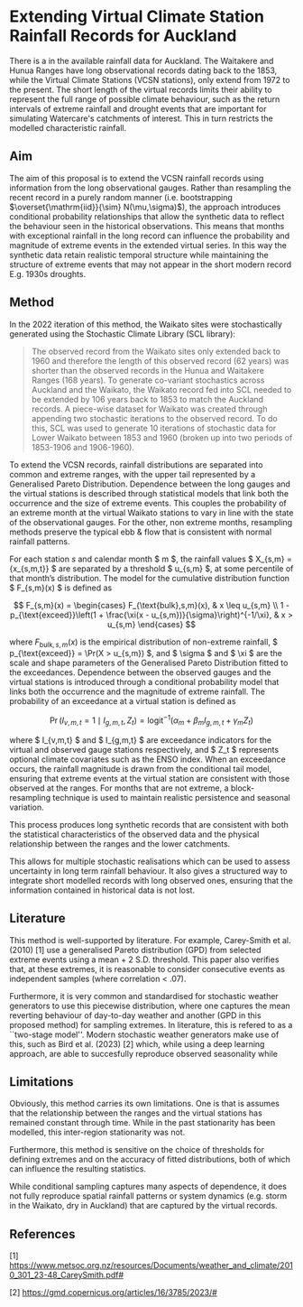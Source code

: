# Extending Virtual Climate Station Rainfall Records for Auckland

There is a  in the available rainfall data for Auckland. The Waitakere and Hunua Ranges have long observational records dating back to the 1853, while the Virtual Climate Stations (VCSN stations), only extend from 1972 to the present. The short length of the virtual records limits their ability to represent the full range of possible climate behaviour, such as the return intervals of extreme rainfall and drought events that are important for simulating Watercare's catchments of interest. This in turn restricts the modelled characteristic rainfall.

## Aim

The aim of this proposal is to extend the VCSN rainfall records using information from the long observational gauges. Rather than resampling the recent record in a purely random manner (i.e. bootstrapping $\overset{\mathrm{iid}}{\sim} N(\mu,\sigma)$), the approach introduces conditional probability relationships that allow the synthetic data to reflect the behaviour seen in the historical observations. This means that months with exceptional rainfall in the long record can influence the probability and magnitude of extreme events in the extended virtual series. In this way the synthetic data retain realistic temporal structure while maintaining the structure of extreme events that may not appear in the short modern record E.g. 1930s droughts.

## Method

In the 2022 iteration of this method, the Waikato sites were stochastically generated using the Stochastic Climate Library (SCL library):

> The observed record from the Waikato sites only extended back to 1960 and therefore the length of this observed record (62 years) was shorter than the observed records in the Hunua and Waitakere Ranges (168 years). To generate co-variant stochastics across Auckland and the Waikato, the Waikato record fed into SCL needed to be extended by 106 years back to 1853 to match the Auckland records. A piece-wise dataset for Waikato was created through appending two stochastic iterations to the observed record. To do this, SCL was used to generate 10 iterations of stochastic data for Lower Waikato between 1853 and 1960 (broken up into two periods of 1853-1906 and 1906-1960).

To extend the VCSN records, rainfall distributions are separated into common and extreme ranges, with the upper tail represented by a Generalised Pareto Distribution. Dependence between the long gauges and the virtual stations is described through statistical models that link both the occurrence and the size of extreme events. This couples the probability of an extreme month at the virtual Waikato stations to vary in line with the state of the observational gauges. For the other, non extreme months, resampling methods preserve the typical ebb & flow that is consistent with normal rainfall patterns. 

For each station $s$ and calendar month $ m $, the rainfall values $ X_{s,m} = \{x_{s,m,t}\} $ are separated by a threshold $ u_{s,m} $, at some percentile of that month’s distribution. The model for the cumulative distribution function $ F_{s,m}(x) $ is defined as

$$
F_{s,m}(x) =
\begin{cases}
F_{\text{bulk},s,m}(x), & x \leq u_{s,m} \\
1 - p_{\text{exceed}}\left(1 + \frac{\xi(x - u_{s,m})}{\sigma}\right)^{-1/\xi}, & x > u_{s,m}
\end{cases}
$$

where $F_{\text{bulk},s,m}(x)$ is the empirical distribution of non-extreme rainfall, $ p_{\text{exceed}} = \Pr(X > u_{s,m}) $, and $ \sigma $ and $ \xi $ are the scale and shape parameters of the Generalised Pareto Distribution fitted to the exceedances. Dependence between the observed gauges and the virtual stations is introduced through a conditional probability model that links both the occurrence and the magnitude of extreme rainfall. The probability of an exceedance at a virtual station is defined as

$$
\Pr(I_{v,m,t} = 1 \mid I_{g,m,t}, Z_t) = \text{logit}^{-1}(\alpha_m + \beta_m I_{g,m,t} + \gamma_m Z_t)
$$

where $ I_{v,m,t} $ and $ I_{g,m,t} $ are exceedance indicators for the virtual and observed gauge stations respectively, and $ Z_t $ represents optional climate covariates such as the ENSO index. When an exceedance occurs, the rainfall magnitude is drawn from the conditional tail model, ensuring that extreme events at the virtual station are consistent with those observed at the ranges. For months that are not extreme, a block-resampling technique is used to maintain realistic persistence and seasonal variation.


This process produces long synthetic records that are consistent with both the statistical characteristics of the observed data and the physical relationship between the ranges and the lower catchments.

This allows for multiple stochastic realisations which can be used to assess uncertainty in long term rainfall behaviour. It also gives a structured way to integrate short modelled records with long observed ones, ensuring that the information contained in historical data is not lost.

## Literature

This method is well-supported by literature. For example, Carey-Smith et al. (2010) [1] use a generalised Pareto distribution (GPD) from selected extreme events using a mean + 2 S.D. threshold. This paper also verifies that, at these extremes, it is reasonable to consider consecutive events as independent samples (where correlation < .07).

Furthermore, it is very common and standardised for stochastic weather generators to use this piecewise distribution, where one captures the mean reverting behaviour of day-to-day weather and another (GPD in this proposed method) for sampling extremes. In literature, this is refered to as a ``two-stage model''. Modern stochastic weather generators make use of this, such as Bird et al. (2023) [2] which, while using a deep learning approach, are able to succesfully reproduce observed seasonality while 

## Limitations

Obviously, this method carries its own limitations. One is that is assumes that the relationship between the ranges and the virtual stations has remained constant through time. While in the past stationarity has been modelled, this inter-region stationarity was not. 

Furthermore, this method is sensitive on the choice of thresholds for defining extremes and on the accuracy of fitted distributions, both of which can influence the resulting statistics. 

While conditional sampling captures many aspects of dependence, it does not fully reproduce spatial rainfall patterns or system dynamics (e.g. storm in the Waikato, dry in Auckland) that are captured by the virtual records.

## References

[1] https://www.metsoc.org.nz/resources/Documents/weather_and_climate/2010_301_23-48_CareySmith.pdf#

[2] https://gmd.copernicus.org/articles/16/3785/2023/#


